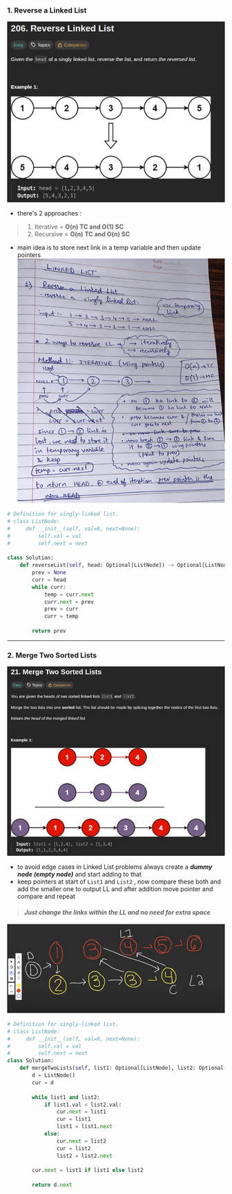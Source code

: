 
### 1. Reverse a Linked List

![LL1](../assets/LL1.png)

- there's 2 approaches  :
> 1. Iterative  = **O(n) TC and O(1) SC**
> 2. Recursive = **O(n) TC and O(n) SC**

- main idea is to store next link in a temp variable and then update pointers
![LL1-soln](../assets/LL1-soln.png)

```python
# Definition for singly-linked list.
# class ListNode:
#     def __init__(self, val=0, next=None):
#         self.val = val
#         self.next = next

class Solution:
    def reverseList(self, head: Optional[ListNode]) -> Optional[ListNode]:
        prev = None
        curr = head
        while curr:
            temp = curr.next
            curr.next = prev
            prev = curr
            curr = temp

        return prev
```

---

### 2. Merge Two Sorted Lists

![LL2](../assets/LL2.png)

- to avoid edge cases in Linked List problems always create a ***dummy node (empty node)*** and start adding to that
- keep pointers at start of `List1` and `List2` , now compare these both and add the smaller one to output LL and after addition move pointer and compare and repeat

> #### *Just change the links within the LL and no need for extra space* 

![LL2-soln](../assets/LL2-soln.png)


```python
# Definition for singly-linked list.
# class ListNode:
#     def __init__(self, val=0, next=None):
#         self.val = val
#         self.next = next
class Solution:
    def mergeTwoLists(self, list1: Optional[ListNode], list2: Optional[ListNode]) -> Optional[ListNode]:
        d = ListNode()
        cur = d

        while list1 and list2:
            if list1.val < list2.val:
                cur.next = list1
                cur = list1
                list1 = list1.next
            else:
                cur.next = list2
                cur = list2
                list2 = list2.next
        
        cur.next = list1 if list1 else list2
        
        return d.next
```